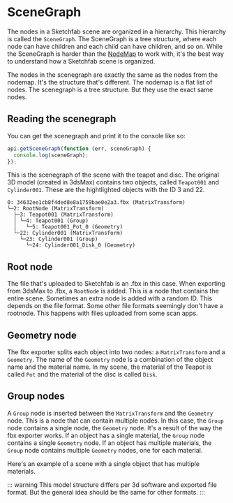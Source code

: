 <script setup>
import CodePenEmbed from '../../components/CodePenEmbed.vue'
</script>

# SceneGraph

The nodes in a Sketchfab scene are organized in a hierarchy. This hierarchy is called the `SceneGraph`. The SceneGraph is a tree structure, where each node can have children and each child can have children, and so on. While the SceneGraph is harder than the [NodeMap](../objects/nodemap) to work with, it's the best way to understand how a Sketchfab scene is organized.

The nodes in the scenegraph are exactly the same as the nodes from the nodemap. It's the structure that's different. The nodemap is a flat list of nodes. The scenegraph is a tree structure. But they use the exact same nodes.

## Reading the scenegraph

You can get the scenegraph and print it to the console like so:

```js
api.getSceneGraph(function (err, sceneGraph) {
  console.log(sceneGraph);
});
```

<CodePenEmbed id="rNQQbxz/690d3035ff08a5410d62135261672c7f" />

This is the scenegraph of the scene with the teapot and disc. The original 3D model (created in 3dsMax) contains two objects, called `Teapot001` and `Cylinder001`. These are the hightlighted objects with the ID 3 and 22.

```txt{3,6}
0: 34632ee1cb8f4ded8e8a1759bae0e2a3.fbx (MatrixTransform)
└─2: RootNode (MatrixTransform)
  ├─3: Teapot001 (MatrixTransform)
  │ └─4: Teapot001 (Group)
  │   └─5: Teapot001_Pot_0 (Geometry)
  └─22: Cylinder001 (MatrixTransform)
    └─23: Cylinder001 (Group)
      └─24: Cylinder001_Disk_0 (Geometry)
```

## Root node

The file that's uploaded to Sketchfab is an .fbx in this case. When exporting from 3dsMax to .fbx, a `RootNode` is added. This is a node that contains the entire scene. Sometimes an extra node is added with a random ID. This depends on the file format. Some other file formats seemingly don't have a rootnode. This happens with files uploaded from some scan apps.

## Geometry node

The fbx exporter splits each object into two nodes: a `MatrixTransform` and a `Geometry`. The name of the `Geometry` node is a combination of the object name and the material name. In my scene, the material of the Teapot is called `Pot` and the material of the disc is called `Disk`.

## Group nodes

A `Group` node is inserted between the `MatrixTransform` and the `Geometry` node. This is a node that can contain multiple nodes. In this case, the `Group` node contains a single node, the `Geometry` node. It's a result of the way the fbx exporter works. If an object has a single material, the `Group` node contains a single `Geometry` node. If an object has multiple materials, the `Group` node contains multiple `Geometry` nodes, one for each material.

Here's an example of a scene with a single object that has multiple materials.

<CodePenEmbed id="PoxxvOj/fff744947a56c685fbe1908e9a037181" />

::: warning
This model structure differs per 3d software and exported file format. But the general idea should be the same for other formats.
:::
